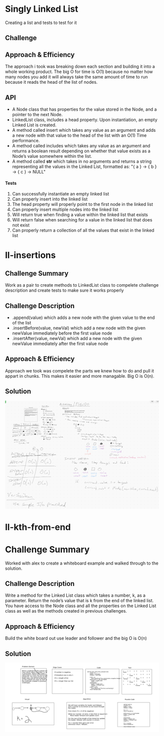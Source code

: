 # Singly Linked List
<!-- Short summary or background information -->
Creating a list and tests to test for it

## Challenge
<!-- Description of the challenge -->


## Approach & Efficiency
<!-- What approach did you take? Why? What is the Big O space/time for this approach? -->
The approach i took was breaking down each section and building it into a whole working product. The big O for time is O(1) because no matter how many nodes you add it will always take the same amount of time to run because it reads the head of the list of nodes.

## API
<!-- Description of each method publicly available to your Linked List -->
- A Node class that has properties for the value stored in the Node, and a pointer to the next Node.
- LinkedList class, includes a head property. Upon instantiation, an empty Linked List is created.
- A method called insert which takes any value as an argument and adds a new node with that value to the head of the list with an O(1) Time performance.
- A method called includes which takes any value as an argument and returns a boolean result depending on whether that value exists as a Node’s value somewhere within the list.
- A method called __str__  which takes in no arguments and returns a string representing all the values in the Linked List, formatted as:
"{ a } -> { b } -> { c } -> NULL"

#### __Tests__

1. Can successfully instantiate an empty linked list
2. Can properly insert into the linked list
3. The head property will properly point to the first node in the linked list
4. Can properly insert multiple nodes into the linked list
5. Will return true when finding a value within the linked list that exists
6. Will return false when searching for a value in the linked list that does not exist
7. Can properly return a collection of all the values that exist in the linked list


# ll-insertions

## Challenge Summary

Work as a pair to create methods to LinkedList class to compelete challenge description and create tests to make sure it works properly

## Challenge Description

- .append(value) which adds a new node with the given value to the end of the list
- .insertBefore(value, newVal) which add a new node with the given newValue immediately before the first value node
- .insertAfter(value, newVal) which add a new node with the given newValue immediately after the first value node

## Approach & Efficiency

Approach we took was compelete the parts we knew how to do and pull it appart in chunks. This makes it easier and more managable. Big O is O(n).

## Solution

<img src="assests/cc06.png">


# ll-kth-from-end

 # Challenge Summary

Worked with alex to create a whiteboard example and walked through to the solution.

## Challenge Description

Write a method for the Linked List class which takes a number, k, as a parameter. Return the node’s value that is k from the end of the linked list. You have access to the Node class and all the properties on the Linked List class as well as the methods created in previous challenges.

## Approach & Efficiency

Build the white board out use leader and follower and the big O is O(n)

## Solution

<img src="assests/cc07.png">
